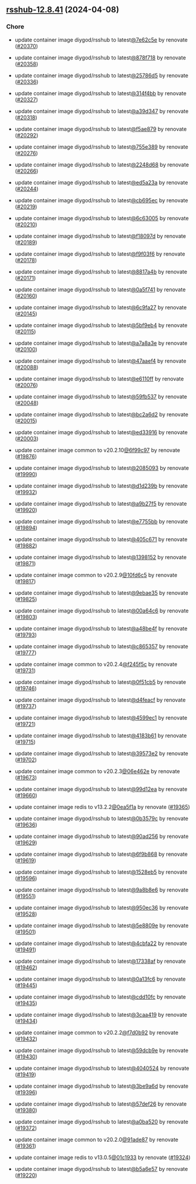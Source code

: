

## [rsshub-12.8.41](https://github.com/truecharts/charts/compare/rsshub-12.6.0...rsshub-12.8.41) (2024-04-08)

### Chore



- update container image diygod/rsshub to latest[@7e62c5e](https://github.com/7e62c5e) by renovate ([#20370](https://github.com/truecharts/charts/issues/20370))

- update container image diygod/rsshub to latest[@878f718](https://github.com/878f718) by renovate ([#20358](https://github.com/truecharts/charts/issues/20358))

- update container image diygod/rsshub to latest[@25786d5](https://github.com/25786d5) by renovate ([#20336](https://github.com/truecharts/charts/issues/20336))

- update container image diygod/rsshub to latest[@314f4bb](https://github.com/314f4bb) by renovate ([#20327](https://github.com/truecharts/charts/issues/20327))

- update container image diygod/rsshub to latest[@a39d347](https://github.com/a39d347) by renovate ([#20318](https://github.com/truecharts/charts/issues/20318))

- update container image diygod/rsshub to latest[@f5ae879](https://github.com/f5ae879) by renovate ([#20292](https://github.com/truecharts/charts/issues/20292))

- update container image diygod/rsshub to latest[@755e389](https://github.com/755e389) by renovate ([#20276](https://github.com/truecharts/charts/issues/20276))

- update container image diygod/rsshub to latest[@2248d68](https://github.com/2248d68) by renovate ([#20266](https://github.com/truecharts/charts/issues/20266))

- update container image diygod/rsshub to latest[@ed5a23a](https://github.com/ed5a23a) by renovate ([#20244](https://github.com/truecharts/charts/issues/20244))

- update container image diygod/rsshub to latest[@cb695ec](https://github.com/cb695ec) by renovate ([#20219](https://github.com/truecharts/charts/issues/20219))

- update container image diygod/rsshub to latest[@6c63005](https://github.com/6c63005) by renovate ([#20210](https://github.com/truecharts/charts/issues/20210))

- update container image diygod/rsshub to latest[@f18097d](https://github.com/f18097d) by renovate ([#20189](https://github.com/truecharts/charts/issues/20189))

- update container image diygod/rsshub to latest[@f9f03f6](https://github.com/f9f03f6) by renovate ([#20178](https://github.com/truecharts/charts/issues/20178))

- update container image diygod/rsshub to latest[@8817a4b](https://github.com/8817a4b) by renovate ([#20171](https://github.com/truecharts/charts/issues/20171))

- update container image diygod/rsshub to latest[@0a5f741](https://github.com/0a5f741) by renovate ([#20160](https://github.com/truecharts/charts/issues/20160))

- update container image diygod/rsshub to latest[@6c9fa27](https://github.com/6c9fa27) by renovate ([#20145](https://github.com/truecharts/charts/issues/20145))

- update container image diygod/rsshub to latest[@5bf9eb4](https://github.com/5bf9eb4) by renovate ([#20115](https://github.com/truecharts/charts/issues/20115))

- update container image diygod/rsshub to latest[@a7a8a3e](https://github.com/a7a8a3e) by renovate ([#20100](https://github.com/truecharts/charts/issues/20100))

- update container image diygod/rsshub to latest[@47aaef4](https://github.com/47aaef4) by renovate ([#20088](https://github.com/truecharts/charts/issues/20088))

- update container image diygod/rsshub to latest[@e6110ff](https://github.com/e6110ff) by renovate ([#20076](https://github.com/truecharts/charts/issues/20076))

- update container image diygod/rsshub to latest[@59fb537](https://github.com/59fb537) by renovate ([#20048](https://github.com/truecharts/charts/issues/20048))

- update container image diygod/rsshub to latest[@bc2a6d2](https://github.com/bc2a6d2) by renovate ([#20015](https://github.com/truecharts/charts/issues/20015))

- update container image diygod/rsshub to latest[@ed33916](https://github.com/ed33916) by renovate ([#20003](https://github.com/truecharts/charts/issues/20003))

- update container image common to v20.2.10[@6f99c97](https://github.com/6f99c97) by renovate ([#19876](https://github.com/truecharts/charts/issues/19876))

- update container image diygod/rsshub to latest[@2085093](https://github.com/2085093) by renovate ([#19990](https://github.com/truecharts/charts/issues/19990))

- update container image diygod/rsshub to latest[@d1d239b](https://github.com/d1d239b) by renovate ([#19932](https://github.com/truecharts/charts/issues/19932))

- update container image diygod/rsshub to latest[@a9b27f5](https://github.com/a9b27f5) by renovate ([#19920](https://github.com/truecharts/charts/issues/19920))

- update container image diygod/rsshub to latest[@e7755bb](https://github.com/e7755bb) by renovate ([#19894](https://github.com/truecharts/charts/issues/19894))

- update container image diygod/rsshub to latest[@405c671](https://github.com/405c671) by renovate ([#19882](https://github.com/truecharts/charts/issues/19882))

- update container image diygod/rsshub to latest[@1398152](https://github.com/1398152) by renovate ([#19871](https://github.com/truecharts/charts/issues/19871))

- update container image common to v20.2.9[@10fd6c5](https://github.com/10fd6c5) by renovate ([#19817](https://github.com/truecharts/charts/issues/19817))

- update container image diygod/rsshub to latest[@9ebae35](https://github.com/9ebae35) by renovate ([#19825](https://github.com/truecharts/charts/issues/19825))

- update container image diygod/rsshub to latest[@00a64c6](https://github.com/00a64c6) by renovate ([#19803](https://github.com/truecharts/charts/issues/19803))

- update container image diygod/rsshub to latest[@a48be4f](https://github.com/a48be4f) by renovate ([#19793](https://github.com/truecharts/charts/issues/19793))

- update container image diygod/rsshub to latest[@c865357](https://github.com/c865357) by renovate ([#19777](https://github.com/truecharts/charts/issues/19777))

- update container image common to v20.2.4[@f245f5c](https://github.com/f245f5c) by renovate ([#19731](https://github.com/truecharts/charts/issues/19731))

- update container image diygod/rsshub to latest[@0f51cb5](https://github.com/0f51cb5) by renovate ([#19746](https://github.com/truecharts/charts/issues/19746))

- update container image diygod/rsshub to latest[@d4feacf](https://github.com/d4feacf) by renovate ([#19737](https://github.com/truecharts/charts/issues/19737))

- update container image diygod/rsshub to latest[@4599ec1](https://github.com/4599ec1) by renovate ([#19721](https://github.com/truecharts/charts/issues/19721))

- update container image diygod/rsshub to latest[@4183b61](https://github.com/4183b61) by renovate ([#19715](https://github.com/truecharts/charts/issues/19715))

- update container image diygod/rsshub to latest[@39573e2](https://github.com/39573e2) by renovate ([#19702](https://github.com/truecharts/charts/issues/19702))

- update container image common to v20.2.3[@06e462e](https://github.com/06e462e) by renovate ([#19673](https://github.com/truecharts/charts/issues/19673))

- update container image diygod/rsshub to latest[@99d12ea](https://github.com/99d12ea) by renovate ([#19660](https://github.com/truecharts/charts/issues/19660))

- update container image redis to v13.2.2[@0ea5f1a](https://github.com/0ea5f1a) by renovate ([#19365](https://github.com/truecharts/charts/issues/19365))

- update container image diygod/rsshub to latest[@0b3579c](https://github.com/0b3579c) by renovate ([#19636](https://github.com/truecharts/charts/issues/19636))

- update container image diygod/rsshub to latest[@90ad256](https://github.com/90ad256) by renovate ([#19629](https://github.com/truecharts/charts/issues/19629))

- update container image diygod/rsshub to latest[@6f9b868](https://github.com/6f9b868) by renovate ([#19619](https://github.com/truecharts/charts/issues/19619))

- update container image diygod/rsshub to latest[@1528eb5](https://github.com/1528eb5) by renovate ([#19596](https://github.com/truecharts/charts/issues/19596))

- update container image diygod/rsshub to latest[@9a8b8e6](https://github.com/9a8b8e6) by renovate ([#19551](https://github.com/truecharts/charts/issues/19551))

- update container image diygod/rsshub to latest[@950ec36](https://github.com/950ec36) by renovate ([#19528](https://github.com/truecharts/charts/issues/19528))

- update container image diygod/rsshub to latest[@5e8809e](https://github.com/5e8809e) by renovate ([#19501](https://github.com/truecharts/charts/issues/19501))

- update container image diygod/rsshub to latest[@4cbfa22](https://github.com/4cbfa22) by renovate ([#19491](https://github.com/truecharts/charts/issues/19491))

- update container image diygod/rsshub to latest[@17338af](https://github.com/17338af) by renovate ([#19462](https://github.com/truecharts/charts/issues/19462))

- update container image diygod/rsshub to latest[@0a13fc6](https://github.com/0a13fc6) by renovate ([#19445](https://github.com/truecharts/charts/issues/19445))

- update container image diygod/rsshub to latest[@cdd10fc](https://github.com/cdd10fc) by renovate ([#19435](https://github.com/truecharts/charts/issues/19435))

- update container image diygod/rsshub to latest[@3caa419](https://github.com/3caa419) by renovate ([#19434](https://github.com/truecharts/charts/issues/19434))

- update container image common to v20.2.2[@f7d0b92](https://github.com/f7d0b92) by renovate ([#19432](https://github.com/truecharts/charts/issues/19432))

- update container image diygod/rsshub to latest[@59dcb9e](https://github.com/59dcb9e) by renovate ([#19430](https://github.com/truecharts/charts/issues/19430))

- update container image diygod/rsshub to latest[@4040524](https://github.com/4040524) by renovate ([#19419](https://github.com/truecharts/charts/issues/19419))

- update container image diygod/rsshub to latest[@3be9a6d](https://github.com/3be9a6d) by renovate ([#19396](https://github.com/truecharts/charts/issues/19396))

- update container image diygod/rsshub to latest[@57def26](https://github.com/57def26) by renovate ([#19380](https://github.com/truecharts/charts/issues/19380))

- update container image diygod/rsshub to latest[@a0ba520](https://github.com/a0ba520) by renovate ([#19372](https://github.com/truecharts/charts/issues/19372))

- update container image common to v20.2.0[@91ade87](https://github.com/91ade87) by renovate ([#19361](https://github.com/truecharts/charts/issues/19361))

- update container image redis to v13.0.5[@01c1933](https://github.com/01c1933) by renovate ([#19324](https://github.com/truecharts/charts/issues/19324))

- update container image diygod/rsshub to latest[@b5a6e57](https://github.com/b5a6e57) by renovate ([#19220](https://github.com/truecharts/charts/issues/19220))